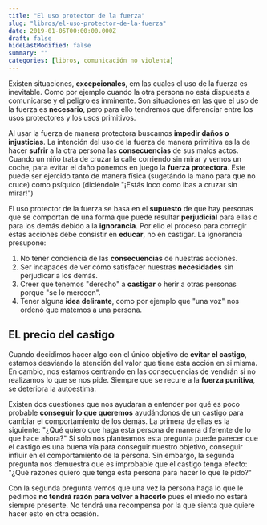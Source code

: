 ```yaml
---
title: "El uso protector de la fuerza"
slug: "libros/el-uso-protector-de-la-fuerza"
date: 2019-01-05T00:00:00.000Z
draft: false
hideLastModified: false
summary: ""
categories: [libros, comunicación no violenta]
---
```


  Existen situaciones, __excepcionales__, em las cuales el uso de la fuerza es
  inevitable. Como por ejemplo cuando la otra persona no está dispuesta a
  comunicarse y el peligro es inminente. Son situaciones en las que el uso de la
  fuerza es __necesario__, pero para ello tendremos que diferenciar entre los
  usos protectores y los usos primitivos.

  Al usar la fuerza de manera protectora buscamos __impedir daños o
  injusticias__. La intención del uso de la fuerza de manera primitiva es la de
  hacer __sufrir__ a la otra persona las __consecuencias__ de sus malos actos.
  Cuando un niño trata de cruzar la calle corriendo sin mirar y vemos un coche,
  para evitar el daño ponemos en juego la __fuerza protectora__. Este puede ser
  ejercido tanto de manera física (sugetándo la mano para que no cruce) como
  psíquico (diciéndole "¡Estás loco como ibas a cruzar sin mirar!")

  El uso protector de la fuerza se basa en el __supuesto__ de que hay personas
  que se comportan de una forma que puede resultar __perjudicial__ para ellas o
  para los demás debido a la __ignorancia__. Por ello el proceso para corregir
  estas acciones debe consistir en __educar__, no en castigar. La ignorancia
  presupone:
1. No tener conciencia de las __consecuencias__ de nuestras acciones.
2. Ser incapaces de ver cómo satisfacer nuestras __necesidades__ sin perjudicar
a los demás.
3. Creer que tenemos "derecho" a __castigar__ o herir a otras personas porque
"se lo merecen".
4. Tener alguna __idea delirante__, como por ejemplo que "una voz" nos ordenó
que matemos a una persona.

EL precio del castigo
--------------------------------------------------------------------------------

  Cuando decidimos hacer algo con el único objetivo de __evitar el castigo__,
  estamos desviando la atención del valor que tiene esta acción en si misma. En
  cambio, nos estamos centrando en las consecuencias de vendrán si no realizamos
  lo que se nos pide. Siempre que se recure a la __fuerza punitiva__, se
  deteriora la autoestima.

  Existen dos cuestiones que nos ayudaran a entender por qué es poco probable
  __conseguir lo que queremos__ ayudándonos de un castigo para cambiar el
  comportamiento de los demás. La primera de ellas es la siguiente: "¿Qué quiero
  que haga esta persona de manera diferente de lo que hace ahora?" Si sólo nos
  planteamos esta pregunta puede parecer que el castigo es una buena vía para
  conseguir nuestro objetivo, conseguir influir en el comportamiento de la
  persona. Sin embargo, la segunda pregunta nos demuestra que es improbable que
  el castigo tenga efecto: "¿Qué razones quiero que tenga esta persona para
  hacer lo que le pido?"

  Con la segunda pregunta vemos que una vez la persona haga lo que le pedimos
  __no tendrá razón para volver a hacerlo__ pues el miedo no estará siempre
  presente. No tendrá una recompensa por la que sienta que quiere hacer esto en
  otra ocasión.

